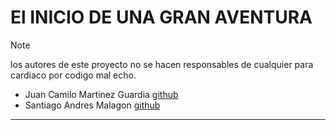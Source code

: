 # El INICIO DE UNA GRAN AVENTURA

> [!Note]
> los autores de este proyecto no se hacen responsables de cualquier para cardiaco por codigo mal echo.
>
> - Juan Camilo Martinez Guardia [github]("htto)
> - Santiago Andres Malagon  [github]()

---
